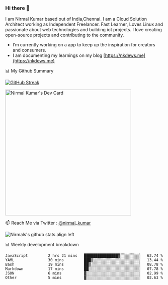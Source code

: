 ### Hi there 👋

 I am Nirmal Kumar based out of India,Chennai. I am a Cloud Solution Architect working as Independent Freelancer. Fast Learner, Loves Linux and passionate about web technologies and building iot projects. I love creating open-source projects and contributing to the community.

- I’m currently working on a app to keep up the inspiration for creators and consumers.
- I am documenting my learnings on my blog [https://nkdews.me](https://nkdews.me)


📊 My Github Summary

[![GitHub Streak](https://github-readme-streak-stats.herokuapp.com?user=nk-gears&theme=dark&hide_border=true&date_format=M%20j%5B%2C%20Y%5D)](https://git.io/streak-stats)

<a href="https://app.daily.dev/nirmal_kumar"><img src="https://api.daily.dev/devcards/a16cfcf02d384b16b41de71ce4d1d811.png?r=8ve" width="400" alt="Nirmal Kumar's Dev Card"/></a>

📫 Reach Me via  Twitter : [@nirmal_kumar](https://twitter.com/nirmal_kumar)

![Nirmals's github stats align left](https://github-readme-stats.vercel.app/api?username=nk-gears&show_icons=true)


📊 Weekly development breakdown

<!--START_SECTION:waka-->

```text
JavaScript         2 hrs 21 mins   ███████████████▓░░░░░░░░░   62.74 %
YAML               30 mins         ███▒░░░░░░░░░░░░░░░░░░░░░   13.44 %
Bash               19 mins         ██▒░░░░░░░░░░░░░░░░░░░░░░   08.78 %
Markdown           17 mins         ██░░░░░░░░░░░░░░░░░░░░░░░   07.78 %
JSON               6 mins          ▓░░░░░░░░░░░░░░░░░░░░░░░░   02.99 %
Other              5 mins          ▓░░░░░░░░░░░░░░░░░░░░░░░░   02.63 %
```

<!--END_SECTION:waka-->



